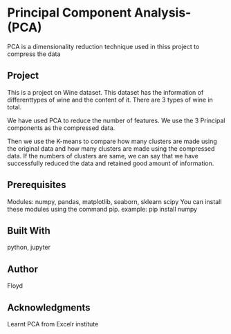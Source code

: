 # Principal Component Analysis-(PCA)
 PCA is a dimensionality reduction technique used in thiss project to compress the data

## Project
This is a project on Wine dataset. This dataset has the information of differenttypes of wine and the content of it. There are 3 types of wine in total.

We have used PCA to reduce the number of features. We use the 3 Principal components as the compressed data. 

Then we use the K-means to compare how many clusters are made using the original data and how many clusters are made using the compressed data. If the numbers of clusters are same, we can say that we have successfully reduced the data and retained good amount of information.

## Prerequisites
Modules:
numpy,
pandas,
matplotlib,
seaborn,
sklearn
scipy
You can install these modules using the command pip.
example: pip install numpy

## Built With
python, jupyter

## Author
Floyd

## Acknowledgments
Learnt PCA from Excelr institute
